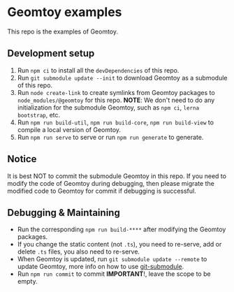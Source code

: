 # Geomtoy examples
 
This repo is the examples of Geomtoy.

## Development setup 
1. Run `npm ci` to install all the `devDependencies` of this repo.
2. Run `git submodule update --init` to download Geomtoy as a submodule of this repo.
3. Run `node create-link` to create symlinks from Geomtoy packages to `node_modules/@geomtoy` for this repo. **NOTE**: We don't need to do any initialization for the submodule Geomtoy, such as `npm ci`, `lerna bootstrap`, etc.
1. Run `npm run build-util`, `npm run build-core`, `npm run build-view` to compile a local version of Geomtoy.
2. Run `npm run serve` to serve or run `npm run generate` to generate.


## Notice
It is best NOT to commit the submodule Geomtoy in this repo. If you need to modify the code of Geomtoy during debugging, then please migrate the modified code to Geomtoy for commit if debugging is successful.

## Debugging & Maintaining
- Run the corresponding `npm run build-****` after modifying the Geomtoy packages.
- If you change the static content (not `.ts`), you need to re-serve, add or delete `.ts` files, you also need to re-serve.
- When Geomtoy is updated, run `git submodule update --remote` to update Geomtoy, more info on how to use [git-submodule](https://git-scm.com/docs/git-submodule).
- Run `npm run commit` to commit **IMPORTANT**!, leave the scope to be empty.